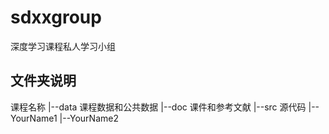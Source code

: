# sdxxgroup
深度学习课程私人学习小组

## 文件夹说明
课程名称
    |--data 课程数据和公共数据
    |--doc  课件和参考文献
    |--src  源代码
        |--YourName1
        |--YourName2